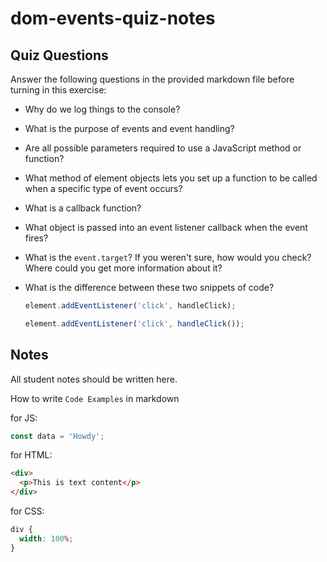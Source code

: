 # dom-events-quiz-notes

## Quiz Questions

Answer the following questions in the provided markdown file before turning in this exercise:

- Why do we log things to the console?
<!-- to test our code -->
- What is the purpose of events and event handling?
<!-- Events allow user interactions, and event handling lets us respond to them, making web pages interactive. -->
- Are all possible parameters required to use a JavaScript method or function?
<!-- no -->
- What method of element objects lets you set up a function to be called when a specific type of event occurs?
<!-- the "addEventListener -->
- What is a callback function?
<!-- A callback function is a function passed as an argument to another function, to be executed later -->
- What object is passed into an event listener callback when the event fires?
<!-- The Event object is passed into the event listener callback when the event fires. -->
- What is the `event.target`? If you weren't sure, how would you check? Where could you get more information about it?
<!-- event.target is the element that triggered the event. To check it, log console.log(event.target). You can find more info in the MDN Web Docs. -->
- What is the difference between these two snippets of code?
  ```js
  element.addEventListener('click', handleClick);
  ```
  ```js
  element.addEventListener('click', handleClick());
  ```
  <!-- #1 calls the passes the function and #2 calls the function -->

## Notes

All student notes should be written here.

How to write `Code Examples` in markdown

for JS:

```javascript
const data = 'Howdy';
```

for HTML:

```html
<div>
  <p>This is text content</p>
</div>
```

for CSS:

```css
div {
  width: 100%;
}
```
